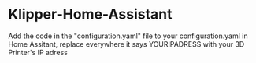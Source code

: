 # Klipper-Home-Assistant

Add the code in the "configuration.yaml" file to your configuration.yaml in Home Assitant, replace everywhere it says YOURIPADRESS with your 3D Printer's IP adress

